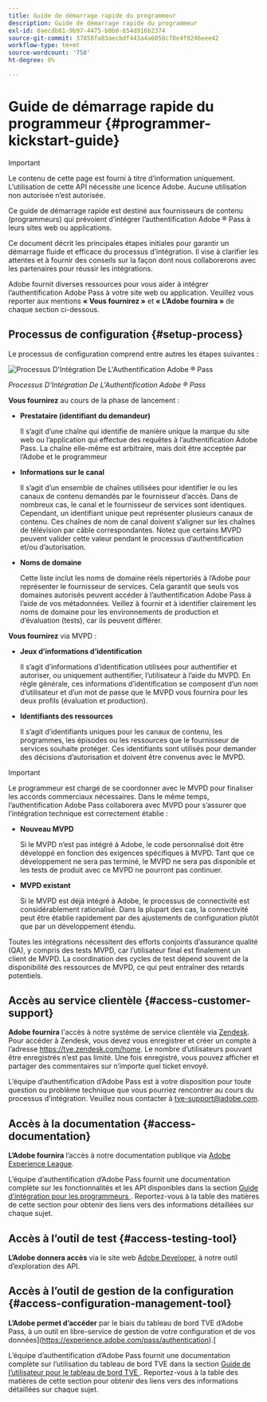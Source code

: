 ```yaml
---
title: Guide de démarrage rapide du programmeur
description: Guide de démarrage rapide du programmeur
exl-id: 0aecdb81-9b97-4475-b0b0-654d916b2374
source-git-commit: 37858fa83aecbdf443a4a6058c78e4f9246eee42
workflow-type: tm+mt
source-wordcount: '758'
ht-degree: 0%

---
```


# Guide de démarrage rapide du programmeur {#programmer-kickstart-guide}

>[!IMPORTANT]
>
> Le contenu de cette page est fourni à titre d’information uniquement. L’utilisation de cette API nécessite une licence Adobe. Aucune utilisation non autorisée n’est autorisée.

Ce guide de démarrage rapide est destiné aux fournisseurs de contenu (programmeurs) qui prévoient d’intégrer l’authentification Adobe ® Pass à leurs sites web ou applications.

Ce document décrit les principales étapes initiales pour garantir un démarrage fluide et efficace du processus d’intégration. Il vise à clarifier les attentes et à fournir des conseils sur la façon dont nous collaborerons avec les partenaires pour réussir les intégrations.

Adobe fournit diverses ressources pour vous aider à intégrer l’authentification Adobe Pass à votre site web ou application. Veuillez vous reporter aux mentions **« Vous fournirez »** et **« L’Adobe fournira »** de chaque section ci-dessous.

## Processus de configuration {#setup-process}

Le processus de configuration comprend entre autres les étapes suivantes :

![Processus D&#39;Intégration De L&#39;Authentification Adobe ® Pass](../assets/progr-flow-int-lifecycle.png)

*Processus D&#39;Intégration De L&#39;Authentification Adobe ® Pass*

**Vous fournirez** au cours de la phase de lancement :

* **Prestataire (identifiant du demandeur)**

  Il s’agit d’une chaîne qui identifie de manière unique la marque du site web ou l’application qui effectue des requêtes à l’authentification Adobe Pass. La chaîne elle-même est arbitraire, mais doit être acceptée par l’Adobe et le programmeur

* **Informations sur le canal**

  Il s’agit d’un ensemble de chaînes utilisées pour identifier le ou les canaux de contenu demandés par le fournisseur d’accès. Dans de nombreux cas, le canal et le fournisseur de services sont identiques. Cependant, un identifiant unique peut représenter plusieurs canaux de contenu. Ces chaînes de nom de canal doivent s’aligner sur les chaînes de télévision par câble correspondantes. Notez que certains MVPD peuvent valider cette valeur pendant le processus d’authentification et/ou d’autorisation.

* **Noms de domaine**

  Cette liste inclut les noms de domaine réels répertoriés à l’Adobe pour représenter le fournisseur de services. Cela garantit que seuls vos domaines autorisés peuvent accéder à l’authentification Adobe Pass à l’aide de vos métadonnées. Veillez à fournir et à identifier clairement les noms de domaine pour les environnements de production et d’évaluation (tests), car ils peuvent différer.

**Vous fournirez** via MVPD :

* **Jeux d’informations d’identification**

  Il s’agit d’informations d’identification utilisées pour authentifier et autoriser, ou uniquement authentifier, l’utilisateur à l’aide du MVPD. En règle générale, ces informations d’identification se composent d’un nom d’utilisateur et d’un mot de passe que le MVPD vous fournira pour les deux profils (évaluation et production).

* **Identifiants des ressources**

  Il s’agit d’identifiants uniques pour les canaux de contenu, les programmes, les épisodes ou les ressources que le fournisseur de services souhaite protéger. Ces identifiants sont utilisés pour demander des décisions d’autorisation et doivent être convenus avec le MVPD.

>[!IMPORTANT]
>
> Le programmeur est chargé de se coordonner avec le MVPD pour finaliser les accords commerciaux nécessaires. Dans le même temps, l’authentification Adobe Pass collaborera avec MVPD pour s’assurer que l’intégration technique est correctement établie :
>
> * **Nouveau MVPD**
>
>     Si le MVPD n’est pas intégré à Adobe, le code personnalisé doit être développé en fonction des exigences spécifiques à MVPD. Tant que ce développement ne sera pas terminé, le MVPD ne sera pas disponible et les tests de produit avec ce MVPD ne pourront pas continuer.
>
> * **MVPD existant**
>
>     Si le MVPD est déjà intégré à Adobe, le processus de connectivité est considérablement rationalisé. Dans la plupart des cas, la connectivité peut être établie rapidement par des ajustements de configuration plutôt que par un développement étendu.
>
> Toutes les intégrations nécessitent des efforts conjoints d’assurance qualité (QA), y compris des tests MVPD, car l’utilisateur final est finalement un client de MVPD. La coordination des cycles de test dépend souvent de la disponibilité des ressources de MVPD, ce qui peut entraîner des retards potentiels.

## Accès au service clientèle {#access-customer-support}

**Adobe fournira** l&#39;accès à notre système de service clientèle via [Zendesk](https://tve.zendesk.com/home). Pour accéder à Zendesk, vous devez vous enregistrer et créer un compte à l’adresse https://tve.zendesk.com/home. Le nombre d’utilisateurs pouvant être enregistrés n’est pas limité. Une fois enregistré, vous pouvez afficher et partager des commentaires sur n’importe quel ticket envoyé.

L’équipe d’authentification d’Adobe Pass est à votre disposition pour toute question ou problème technique que vous pourriez rencontrer au cours du processus d’intégration. Veuillez nous contacter à [tve-support@adobe.com](mailto:tve-support@adobe.com).

## Accès à la documentation {#access-documentation}

**L’Adobe fournira** l’accès à notre documentation publique via [Adobe Experience League](https://experienceleague.adobe.com/en/docs/pass/authentication/home).

L’équipe d’authentification d’Adobe Pass fournit une documentation complète sur les fonctionnalités et les API disponibles dans la section [ Guide d’intégration pour les programmeurs ](/help/authentication/integration-guide-programmers/programmer-integration-guide-overview.md). Reportez-vous à la table des matières de cette section pour obtenir des liens vers des informations détaillées sur chaque sujet.

## Accès à l’outil de test {#access-testing-tool}

**L’Adobe donnera accès** via le site web [Adobe Developer](https://developer.adobe.com/adobe-pass/), à notre outil d’exploration des API.

## Accès à l’outil de gestion de la configuration {#access-configuration-management-tool}

**L’Adobe permet d’accéder** par le biais du tableau de bord TVE d’Adobe Pass, à un outil en libre-service de gestion de votre configuration et de vos données](https://experience.adobe.com/pass/authentication).[

L’équipe d’authentification d’Adobe Pass fournit une documentation complète sur l’utilisation du tableau de bord TVE dans la section [ Guide de l’utilisateur pour le tableau de bord TVE ](/help/authentication/user-guide-tve-dashboard/tve-dashboard-overview.md). Reportez-vous à la table des matières de cette section pour obtenir des liens vers des informations détaillées sur chaque sujet.
